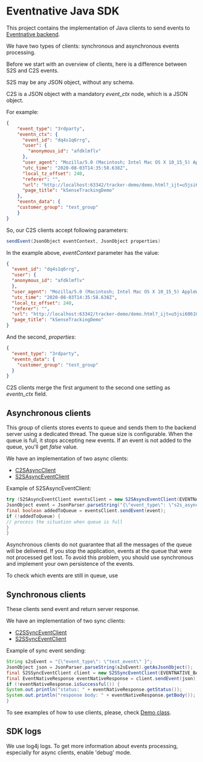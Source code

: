 # Eventnative Java SDK
This project contains the implementation of Java clients to send events to [Eventnative backend](https://github.com/ksensehq/eventnative).

We have two types of clients: synchronous and asynchronous events processing.

Before we start with an overview of clients, here is a difference between S2S and C2S events.

S2S may be any JSON object, without any schema.

C2S is a JSON object with a mandatory _event_ctx_ node, which is a JSON object.

For example:
```json
{
    "event_type": "3rdparty", 
    "eventn_ctx": {
      "event_id": "dq4s1q6rrg",
      "user": {
        "anonymous_id": "afdklmflv"
      },
      "user_agent": "Mozilla/5.0 (Macintosh; Intel Mac OS X 10_15_5) AppleWebKit/537.36 (KHTML, like Gecko) Chrome/84.0.4147.89 Safari/537.36",
      "utc_time": "2020-08-03T14:35:58.638Z",
      "local_tz_offset": 240,
      "referer": "",
      "url": "http://localhost:63342/tracker-demo/demo.html?_ijt=u5jsi606103iugi7mjphngrc7i",
      "page_title": "kSenseTrackingDemo"
    },
    "eventn_data": {
    "customer_group": "test_group"
    }
}
```

So, our C2S clients accept following parameters:
```java
sendEvent(JsonObject eventContext, JsonObject properties)
```

In the example above, _eventContext_ parameter has the value:
```json
{
  "event_id": "dq4s1q6rrg",
  "user": {
  "anonymous_id": "afdklmflv"
  },
  "user_agent": "Mozilla/5.0 (Macintosh; Intel Mac OS X 10_15_5) AppleWebKit/537.36 (KHTML, like Gecko) Chrome/84.0.4147.89 Safari/537.36",
  "utc_time": "2020-08-03T14:35:58.638Z",
  "local_tz_offset": 240,
  "referer": "",
  "url": "http://localhost:63342/tracker-demo/demo.html?_ijt=u5jsi606103iugi7mjphngrc7i",
  "page_title": "kSenseTrackingDemo"
}
```

And the second, _properties_:
```json
{
  "event_type": "3rdparty", 
  "eventn_data": {
    "customer_group": "test_group"
  }
}
```

C2S clients merge the first argument to the second one setting as _eventn_ctx_ field. 

## Asynchronous clients
This group of clients stores events to queue and sends them to the backend server using a dedicated thread.
The queue size is configurable. When the queue is full, it stops accepting new events. If an event is not added to the queue, you'll get _false_ value.

We have an implementation of two async clients:
- [C2SAsyncClient](https://github.com/ksensehq/eventnative-java-sdk/blob/master/src/main/java/org/eventnative/client/async/C2SAsyncClient.java)
- [S2SAsyncEventClient](https://github.com/ksensehq/eventnative-java-sdk/blob/master/src/main/java/org/eventnative/client/async/S2SAsyncEventClient.java)

Example of S2SAsyncEventClient:
```java
try (S2SAsyncEventClient eventsClient = new S2SAsyncEventClient(EVENTNATIVE_BASE_URL, S2S_TOKEN, 10)) {
JsonObject event = JsonParser.parseString("{\"event_type\": \"s2s_async_test\"}").getAsJsonObject();
final boolean addedToQueue = eventsClient.sendEvent(event);
if (!addedToQueue) {
// process the situation when queue is full
}
}
```

Asynchronous clients do not guarantee that all the messages of the queue will be delivered. 
If you stop the application, events at the queue that were not processed get lost. To avoid this problem, 
you should use synchronous and implement your own persistence of the events.

To check which events are still in queue, use 

## Synchronous clients
These clients send event and return server response.

We have an implementation of two sync clients:
- [C2SSyncEventClient](https://github.com/ksensehq/eventnative-java-sdk/blob/master/src/main/java/org/eventnative/client/sync/C2SSyncEventClient.java)
- [S2SSyncEventClient](https://github.com/ksensehq/eventnative-java-sdk/blob/master/src/main/java/org/eventnative/client/sync/S2SSyncEventClient.java)

Example of sync event sending:
```java
String s2sEvent = "{\"event_type\": \"test_event\" }";
JsonObject json = JsonParser.parseString(s2sEvent).getAsJsonObject();
final S2SSyncEventClient client = new S2SSyncEventClient(EVENTNATIVE_BASE_URL, S2S_TOKEN);
final EventNativeResponse eventNativeResponse = client.sendEvent(json);
if (!eventNativeResponse.isSuccessful()) {
System.out.println("status: " + eventNativeResponse.getStatus());
System.out.println("response body: " + eventNativeResponse.getBody());
}
```

To see examples of how to use clients, please, check [Demo class](https://github.com/ksensehq/eventnative-java-sdk/blob/master/src/main/java/io/ksense/eventnative/demo/Demo.java).

## SDK logs
We use log4j logs. To get more information about events processing, especially for async clients, enable 'debug' mode.